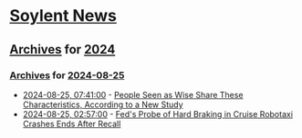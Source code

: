 # [Soylent News](../../../README.md)

## [Archives](../../index.md) for [2024](../index.md)

### [Archives](../../index.md) for [2024-08-25](index.md)

* [2024-08-25, 07:41:00](https://soylentnews.org/article.pl?sid=24/08/24/1326248&from=rss) - [People Seen as Wise Share These Characteristics, According to a New Study](https://soylentnews.org/article.pl?sid=24/08/24/1326248&from=rss)
* [2024-08-25, 02:57:00](https://soylentnews.org/article.pl?sid=24/08/24/139217&from=rss) - [Fed's Probe of Hard Braking in Cruise Robotaxi Crashes Ends After Recall](https://soylentnews.org/article.pl?sid=24/08/24/139217&from=rss)
